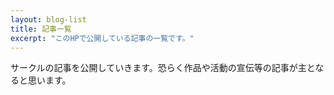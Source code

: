 ```yaml
---
layout: blog-list
title: 記事一覧
excerpt: "このHPで公開している記事の一覧です。"
---
```


サークルの記事を公開していきます。恐らく作品や活動の宣伝等の記事が主となると思います。
